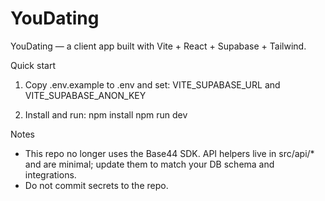 # YouDating

YouDating — a client app built with Vite + React + Supabase + Tailwind.

Quick start

1. Copy .env.example to .env and set:
   VITE_SUPABASE_URL and VITE_SUPABASE_ANON_KEY

2. Install and run:
   npm install
   npm run dev

Notes
- This repo no longer uses the Base44 SDK. API helpers live in src/api/* and are minimal; update them to match your DB schema and integrations.
- Do not commit secrets to the repo.
